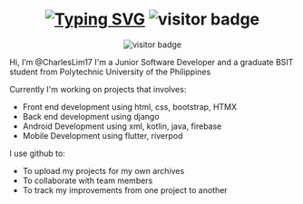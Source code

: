 <h1 align="center">
  <a href="https://git.io/typing-svg"><img src="https://readme-typing-svg.herokuapp.com?font=Poppins&size=24&duration=3000&pause=1000&center=true&width=435&lines=Hello+there!+I'm+Charles!" alt="Typing SVG" /></a>
  <img src="https://visitor-badge.laobi.icu/badge?page_id=CharlesLim17.CharlesLim17" alt="visitor badge" />
</h1>

<div align="center">
  <img src="https://visitor-badge.laobi.icu/badge?page_id=CharlesLim17.CharlesLim17" alt="visitor badge" />
</div>

Hi, I’m @CharlesLim17
I'm a Junior Software Developer and a graduate BSIT student from Polytechnic University of the Philippines

Currently I'm working on projects that involves:
- Front end development using html, css, bootstrap, HTMX
- Back end development using django
- Android Development using xml, kotlin, java, firebase
- Mobile Development using flutter, riverpod

I use github to:
- To upload my projects for my own archives
- To collaborate with team members
- To track my improvements from one project to another


<!---
CharlesLim17/CharlesLim17 is a ✨ special ✨ repository because its `README.md` (this file) appears on your GitHub profile.
You can click the Preview link to take a look at your changes.
--->
